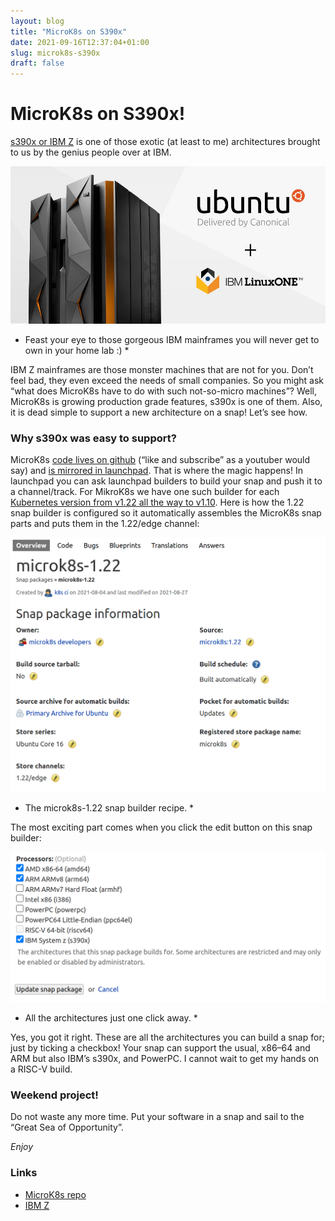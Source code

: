 ```yaml
---
layout: blog
title: "MicroK8s on S390x"
date: 2021-09-16T12:37:04+01:00
slug: microk8s-s390x
draft: false
---
```


# MicroK8s on S390x!

[s390x or IBM Z](https://en.wikipedia.org/wiki/Linux_on_IBM_Z) is one of those exotic (at least to me) architectures brought to us by the genius people over at IBM.

![IBM-Z-Ubuntu](/images/blog/microk8s-s390x/IBM-Z-Ubuntu.png)
* Feast your eye to those gorgeous IBM mainframes you will never get to own in your home lab :) *

IBM Z mainframes are those monster machines that are not for you. Don’t feel bad, they even exceed the needs of small companies. So you might ask “what does MicroK8s have to do with such not-so-micro machines”? Well, MicroK8s is growing production grade features, s390x is one of them. Also, it is dead simple to support a new architecture on a snap! Let’s see how.

### Why s390x was easy to support?

MicroK8s [code lives on github](https://github.com/ubuntu/microk8s) (“like and subscribe” as a youtuber would say) and [is mirrored in launchpad](https://launchpad.net/microk8s). That is where the magic happens! In launchpad you can ask launchpad builders to build your snap and push it to a channel/track. For MikroK8s we have one such builder for each [Kubernetes version from v1.22 all the way to v1.10](https://code.launchpad.net/~kos.tsakalozos/microk8s/+git/microk8s/+snaps). Here is how the 1.22 snap builder is configured so it automatically assembles the MicroK8s snap parts and puts them in the 1.22/edge channel:

![builder-1.22](/images/blog/microk8s-s390x/1.22-builder.png)
* The microk8s-1.22 snap builder recipe. *


The most exciting part comes when you click the edit button on this snap builder:

![available-builders](/images/blog/microk8s-s390x/available-builders.png)
* All the architectures just one click away. *


Yes, you got it right. These are all the architectures you can build a snap for; just by ticking a checkbox! Your snap can support the usual, x86–64 and ARM but also IBM’s s390x, and PowerPC. I cannot wait to get my hands on a RISC-V build.

### Weekend project!

Do not waste any more time. Put your software in a snap and sail to the “Great Sea of Opportunity”.

*Enjoy*



### Links

* [MicroK8s repo](https://github.com/ubuntu/microk8s)
* [IBM Z](https://en.wikipedia.org/wiki/Linux_on_IBM_Z)

